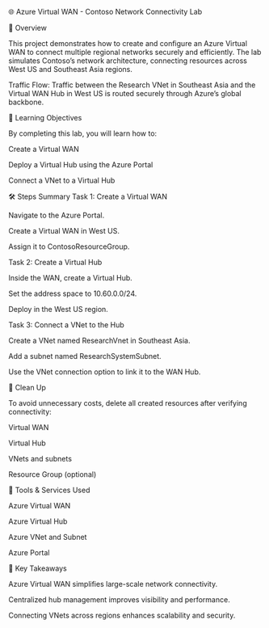 🌐 Azure Virtual WAN - Contoso Network Connectivity Lab

📘 Overview

This project demonstrates how to create and configure an Azure Virtual WAN to connect multiple regional networks securely and efficiently. The lab simulates Contoso’s network architecture, connecting resources across West US and Southeast Asia regions.



Traffic Flow:
Traffic between the Research VNet in Southeast Asia and the Virtual WAN Hub in West US is routed securely through Azure’s global backbone.

🧠 Learning Objectives

By completing this lab, you will learn how to:

Create a Virtual WAN

Deploy a Virtual Hub using the Azure Portal

Connect a VNet to a Virtual Hub

🛠️ Steps Summary
Task 1: Create a Virtual WAN

Navigate to the Azure Portal.

Create a Virtual WAN in West US.

Assign it to ContosoResourceGroup.

Task 2: Create a Virtual Hub

Inside the WAN, create a Virtual Hub.

Set the address space to 10.60.0.0/24.

Deploy in the West US region.

Task 3: Connect a VNet to the Hub

Create a VNet named ResearchVnet in Southeast Asia.

Add a subnet named ResearchSystemSubnet.

Use the VNet connection option to link it to the WAN Hub.

🧹 Clean Up

To avoid unnecessary costs, delete all created resources after verifying connectivity:

Virtual WAN

Virtual Hub

VNets and subnets

Resource Group (optional)


🧰 Tools & Services Used

Azure Virtual WAN

Azure Virtual Hub

Azure VNet and Subnet

Azure Portal

📄 Key Takeaways

Azure Virtual WAN simplifies large-scale network connectivity.

Centralized hub management improves visibility and performance.

Connecting VNets across regions enhances scalability and security.
